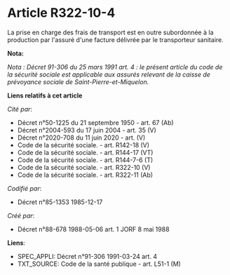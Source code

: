 # Article R322-10-4

La prise en charge des frais de transport est en outre subordonnée à la production par l'assuré d'une facture délivrée par le
transporteur sanitaire.

**Nota:**

*Nota : Décret 91-306 du 25 mars 1991 art. 4 : le présent article du code de la sécurité sociale est applicable aux assurés
relevant de la caisse de prévoyance sociale de Saint-Pierre-et-Miquelon.*

**Liens relatifs à cet article**

_Cité par_:

  - Décret n°50-1225 du 21 septembre 1950 - art. 67 (Ab)
  - Décret n°2004-593 du 17 juin 2004 - art. 35 (V)
  - Décret n°2020-708 du 11 juin 2020 - art. (V)
  - Code de la sécurité sociale. - art. R142-18 (V)
  - Code de la sécurité sociale. - art. R144-17 (VT)
  - Code de la sécurité sociale. - art. R144-7-6 (T)
  - Code de la sécurité sociale. - art. R322-10 (V)
  - Code de la sécurité sociale. - art. R322-11 (Ab)

_Codifié par_:

  - Décret n°85-1353 1985-12-17

_Créé par_:

  - Décret n°88-678 1988-05-06 art. 1 JORF 8 mai 1988

**Liens**:

  - SPEC_APPLI: Décret n°91-306 1991-03-24 art. 4
  - TXT_SOURCE: Code de la santé publique - art. L51-1 (M)
